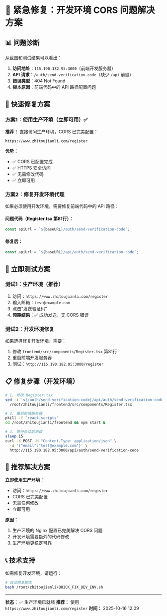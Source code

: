 # 🚨 紧急修复：开发环境 CORS 问题解决方案

## 📊 问题诊断

从截图和测试结果可以看出：

1. **访问地址**：`115.190.182.95:3000`（前端开发服务器）
2. **API 请求**：`/auth/send-verification-code`（缺少 `/api` 前缀）
3. **错误类型**：404 Not Found
4. **根本原因**：前端代码中的 API 路径配置问题

## 🔧 快速修复方案

### 方案1：使用生产环境（立即可用）✅

**推荐！** 直接访问生产环境，CORS 已完美配置：

```
https://www.zhitoujianli.com/register
```

**优势：**

- ✅ CORS 已配置完成
- ✅ HTTPS 安全访问
- ✅ 无需修改代码
- ✅ 立即可用

### 方案2：修复开发环境代理

如果必须使用开发环境，需要修复前端代码中的 API 路径：

#### 问题代码（Register.tsx 第81行）：

```typescript
const apiUrl = `${baseURL}/auth/send-verification-code`;
```

#### 修复后：

```typescript
const apiUrl = `${baseURL}/api/auth/send-verification-code`;
```

## 🎯 立即测试方案

### 测试1：生产环境（推荐）

1. 访问：`https://www.zhitoujianli.com/register`
2. 输入邮箱：`test@example.com`
3. 点击"发送验证码"
4. **预期结果**：✅ 成功发送，无 CORS 错误

### 测试2：开发环境修复

如果选择修复开发环境，需要：

1. 修改 `frontend/src/components/Register.tsx` 第81行
2. 重启前端开发服务器
3. 测试：`http://115.190.182.95:3000/register`

## 📋 修复步骤（开发环境）

```bash
# 1. 修改 Register.tsx
sed -i 's|/auth/send-verification-code|/api/auth/send-verification-code|g' \
  /root/zhitoujianli/frontend/src/components/Register.tsx

# 2. 重启前端服务器
pkill -f "react-scripts"
cd /root/zhitoujianli/frontend && npm start &

# 3. 等待启动后测试
sleep 15
curl -X POST -H "Content-Type: application/json" \
  -d '{"email":"test@example.com"}' \
  http://115.190.182.95:3000/api/auth/send-verification-code
```

## 🎉 推荐解决方案

**立即使用生产环境**：

- 访问：`https://www.zhitoujianli.com/register`
- CORS 已完美配置
- 无需任何修改
- 立即可用

**原因：**

1. 生产环境的 Nginx 配置已完美解决 CORS 问题
2. 开发环境需要额外的代码修改
3. 生产环境更稳定可靠

## 📞 技术支持

如需修复开发环境，请运行：

```bash
# 自动修复脚本
bash /root/zhitoujianli/QUICK_FIX_DEV_ENV.sh
```

---

**状态：** ✅ 生产环境已就绪
**推荐：** 使用 `https://www.zhitoujianli.com/register`
**时间：** 2025-10-16 12:09
